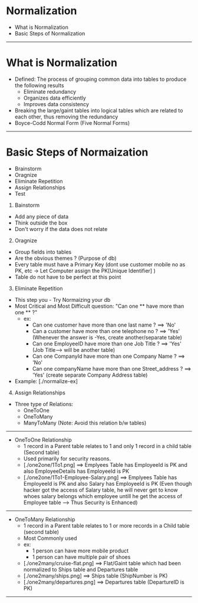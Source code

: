 # Normalization

- What is Normalization
- Basic Steps of Normalization

---

# What is Normalization

- Defined: The process of grouping common data into tables to produce the following results
  - Eliminate redundancy
  - Organizes data efficiently
  - Improves data consistency
- Breaking the large/gaint tables into logical tables which are related to each other, thus removing the redundancy
- Boyce-Codd Normal Form (Five Normal Forms)

---

# Basic Steps of Normaization

- Brainstorm
- Oragnize
- Eliminate Repetition
- Assign Relationships
- Test

1. Bainstorm

- Add any piece of data
- Think outside the box
- Don't worry if the data does not relate

2. Oragnize

- Group fields into tables
- Are the obvious themes ? (Purpose of db)
- Every table must have a Primary Key (dont use customer mobile no as PK, etc -> Let Computer assign the PK[Unique Identifier] )
- Table do not have to be perfect at this point

3. Eliminate Repetition

- This step you - Try Normaizing your db
- Most Critical and Most Difficult question: "Can one ** have more than one ** ?"
  - ex:
    - Can one customer have more than one last name ? ==> 'No'
    - Can a customer have more than one telephone no ? ==> 'Yes' (Whenever the answer is -Yes, create another/separate table)
    - Can one EmployeeID have more than one Job Title ? ==> 'Yes' (Job Title--> will be another table)
    - Can one CompanyId have more than one Company Name ? ==> 'No'
    - Can one companyName have more than one Street_address ? ==> 'Yes' (create separate Company Address table)
- Example: [./normalize-ex]

4. Assign Relationships

- Three type of Relations:
  - OneToOne
  - OneToMany
  - ManyToMany (Note: Avoid this relation b/w tables)

---

- OneToOne Relationship
  - 1 record in a Parent table relates to 1 and only 1 record in a child table (Second table)
  - Used primarily for security reasons.
  - [./one2one/1To1.png] ==> Emplyees Table has EmployeeId is PK and also EmployeeDetails has EmployeeId is PK
  - [./one2one/1To1-Employee-Salary.png] ==> Emplyees Table has EmployeeId is PK and also Salary has EmployeeId is PK (Even though hacker got the access of Salary table, he will never get to know whoes salary belongs which employee untill he get the access of Employee table --> Thus Security is Enhanced)

---

- OneToMany Relationship
  - 1 record in a Parent table relates to 1 or more records in a Child table (second table)
  - Most Commonly used
  - ex:
    - 1 person can have more mobile product
    - 1 person can have multiple pair of shoes
  - [./one2many/cruise-flat.png] ==> Flat/Gaint table which had been normalized to Ships table and Departures table
  - [./one2many/ships.png] ==> Ships table (ShipNumber is PK)
  - [./one2many/departures.png] ==> Departures table (DepartureID is PK)

---
